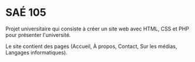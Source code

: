 # SAÉ 105
Projet universitaire qui consiste à créer un site web avec HTML, CSS et PHP pour présenter l'université.

Le site contient des pages (Accueil, À propos, Contact, Sur les médias, Langages informatiques).
